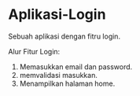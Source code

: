 # Aplikasi-Login
Sebuah aplikasi dengan fitru login.

Alur Fitur Login:
1. Memasukkan email dan password.
2. memvalidasi masukkan.
3. Menampilkan halaman home.
